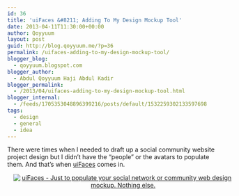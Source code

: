 ```yaml
---
id: 36
title: 'uiFaces &#8211; Adding To My Design Mockup Tool'
date: 2013-04-11T11:30:00+00:00
author: Qoyyuum
layout: post
guid: http://blog.qoyyuum.me/?p=36
permalink: /uifaces-adding-to-my-design-mockup-tool/
blogger_blog:
  - qoyyuum.blogspot.com
blogger_author:
  - Abdul Qoyyuum Haji Abdul Kadir
blogger_permalink:
  - /2013/04/uifaces-adding-to-my-design-mockup-tool.html
blogger_internal:
  - /feeds/1705353048896399216/posts/default/1532259302133597698
tags:
  - design
  - general
  - idea
---
```

There were times when I needed to draft up a social community website project design but I didn&#8217;t have the &#8220;people&#8221; or the avatars to populate them. And that&#8217;s when <a href="http://uifaces.com/" target="_blank">uiFaces</a> comes in. 

<div style="clear: both; text-align: center;">
  <a href="http://i2.wp.com/blog.qoyyuum.me/wp-content/uploads/2013/04/uiFaces.png" style="margin-left: 1em; margin-right: 1em;"><img alt="uiFaces - Just to populate your social network or community web design mockup. Nothing else." border="0" src="http://i2.wp.com/blog.qoyyuum.me/wp-content/uploads/2013/04/uiFaces.png?resize=640%2C424" title="" data-recalc-dims="1" /></a>
</div>

<div>
</div>